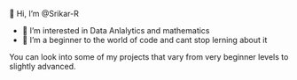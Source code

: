 👋 Hi, I’m @Srikar-R
- 👀 I’m interested in Data Anlalytics and mathematics
- 🌱 I’m a beginner to the world of code and cant stop lerning about it

You can look into some of my projects that vary from very beginner levels to slightly advanced.



<!---
Srikar-R/Srikar-R is a ✨ special ✨ repository because its `README.md` (this file) appears on your GitHub profile.
You can click the Preview link to take a look at your changes.
--->
